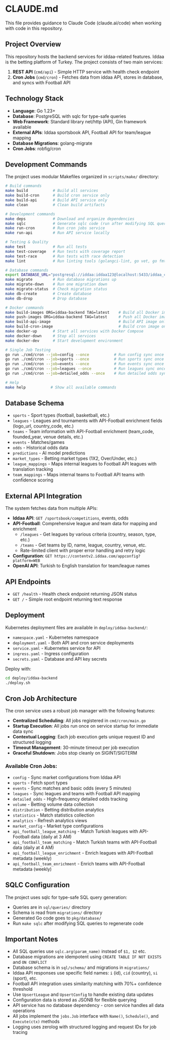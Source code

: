 # CLAUDE.md

This file provides guidance to Claude Code (claude.ai/code) when working with code in this repository.

## Project Overview

This repository hosts the backend services for iddaa-related features. Iddaa is the betting platform of Turkey. The project consists of two main services:

1. **REST API** (`cmd/api`) - Simple HTTP service with health check endpoint
2. **Cron Jobs** (`cmd/cron`) - Fetches data from iddaa API, stores in database, and syncs with Football API

## Technology Stack

- **Language**: Go 1.23+
- **Database**: PostgreSQL with sqlc for type-safe queries
- **Web Framework**: Standard library net/http (API), Gin framework available
- **External APIs**: Iddaa sportsbook API, Football API for team/league mapping
- **Database Migrations**: golang-migrate
- **Cron Jobs**: robfig/cron

## Development Commands

The project uses modular Makefiles organized in `scripts/make/` directory:

```bash
# Build commands
make build           # Build all services  
make build-cron      # Build cron service only
make build-api       # Build API service only
make clean           # Clean build artifacts

# Development commands
make deps            # Download and organize dependencies
make sqlc            # Generate sqlc code (run after modifying SQL queries)
make run-cron        # Run cron jobs service
make run-api         # Run API service locally

# Testing & Quality
make test            # Run all tests
make test-coverage   # Run tests with coverage report
make test-race       # Run tests with race detection
make lint            # Run linting tools (golangci-lint, go vet, go fmt)

# Database commands  
export DATABASE_URL="postgresql://iddaa:iddaa123@localhost:5433/iddaa_core?sslmode=disable"
make migrate         # Run database migrations up
make migrate-down    # Run one migration down
make migrate-status  # Check migration status
make db-create       # Create database
make db-drop         # Drop database

# Docker commands
make build-images ORG=iddaa-backend TAG=latest    # Build all Docker images
make push-images ORG=iddaa-backend TAG=latest     # Push all Docker images
make build-api-image                              # Build API image only
make build-cron-image                             # Build cron image only
make docker-up       # Start all services with Docker Compose
make docker-down     # Stop all services
make docker-dev      # Start development environment

# Single Job Testing
go run ./cmd/cron --job=config --once           # Run config sync once
go run ./cmd/cron --job=sports --once           # Run sports sync once  
go run ./cmd/cron --job=events --once           # Run events sync once
go run ./cmd/cron --job=leagues --once          # Run leagues sync once
go run ./cmd/cron --job=detailed_odds --once    # Run detailed odds sync once

# Help
make help           # Show all available commands
```

## Database Schema

- `sports` - Sport types (football, basketball, etc.)
- `leagues` - Leagues and tournaments with API-Football enrichment fields (logo_url, country_code, etc.)
- `teams` - Team information with API-Football enrichment (team_code, founded_year, venue details, etc.)
- `events` - Matches/games
- `odds` - Historical odds data
- `predictions` - AI model predictions
- `market_types` - Betting market types (1X2, Over/Under, etc.)
- `league_mappings` - Maps internal leagues to Football API leagues with translation tracking
- `team_mappings` - Maps internal teams to Football API teams with confidence scoring

## External API Integration

The system fetches data from multiple APIs:
- **Iddaa API**: `GET /sportsbook/competitions`, events, odds
- **API-Football**: Comprehensive league and team data for mapping and enrichment
  - `/leagues` - Get leagues by various criteria (country, season, type, etc.)
  - `/teams` - Get teams by ID, name, league, country, venue, etc.
  - Rate-limited client with proper error handling and retry logic
- **Configuration**: `GET https://contentv2.iddaa.com/appconfig?platform=WEB`
- **OpenAI API**: Turkish to English translation for team/league names

## API Endpoints

- `GET /health` - Health check endpoint returning JSON status
- `GET /` - Simple root endpoint returning text response

## Deployment

Kubernetes deployment files are available in `deploy/iddaa-backend/`:
- `namespace.yaml` - Kubernetes namespace
- `deployment.yaml` - Both API and cron service deployments
- `service.yaml` - Kubernetes service for API
- `ingress.yaml` - Ingress configuration
- `secrets.yaml` - Database and API key secrets

Deploy with:
```bash
cd deploy/iddaa-backend
./deploy.sh
```

## Cron Job Architecture

The cron service uses a robust job manager with the following features:
- **Centralized Scheduling**: All jobs registered in `cmd/cron/main.go`
- **Startup Execution**: All jobs run once on service startup for immediate data sync
- **Contextual Logging**: Each job execution gets unique request ID and structured logging
- **Timeout Management**: 30-minute timeout per job execution
- **Graceful Shutdown**: Jobs stop cleanly on SIGINT/SIGTERM

### Available Cron Jobs:
- `config` - Sync market configurations from Iddaa API
- `sports` - Fetch sport types
- `events` - Sync matches and basic odds (every 5 minutes)
- `leagues` - Sync leagues and teams with Football API mapping
- `detailed_odds` - High-frequency detailed odds tracking
- `volume` - Betting volume data collection
- `distribution` - Betting distribution analytics
- `statistics` - Match statistics collection
- `analytics` - Refresh analytics views
- `market_config` - Market type configurations
- `api_football_league_matching` - Match Turkish leagues with API-Football data (daily at 3 AM)
- `api_football_team_matching` - Match Turkish teams with API-Football data (daily at 4 AM)
- `api_football_league_enrichment` - Enrich leagues with API-Football metadata (weekly)
- `api_football_team_enrichment` - Enrich teams with API-Football metadata (weekly)

## SQLC Configuration

The project uses sqlc for type-safe SQL query generation:
- Queries are in `sql/queries/` directory
- Schema is read from `migrations/` directory  
- Generated Go code goes to `pkg/database/`
- Run `make sqlc` after modifying SQL queries to regenerate code

## Important Notes

- All SQL queries use `sqlc.arg(param_name)` instead of `$1, $2` etc.
- Database migrations are idempotent using `CREATE TABLE IF NOT EXISTS` and `ON CONFLICT`
- Database schema is in `sql/schema/` and migrations in `migrations/`
- Iddaa API responses use specific field names: `i` (id), `cid` (country), `si` (sport), etc.
- Football API integration uses similarity matching with 70%+ confidence threshold
- Use `UpsertLeague` and `UpsertConfig` to handle existing data updates
- Configuration data is stored as JSONB for flexible querying
- API service has no database dependency - cron service handles all data operations
- All jobs implement the `jobs.Job` interface with `Name()`, `Schedule()`, and `Execute(ctx)` methods
- Logging uses zerolog with structured logging and request IDs for job tracing